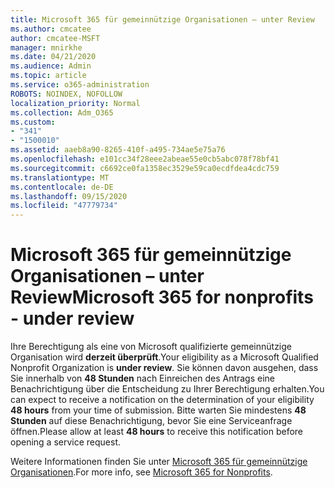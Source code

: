```yaml
---
title: Microsoft 365 für gemeinnützige Organisationen – unter Review
ms.author: cmcatee
author: cmcatee-MSFT
manager: mnirkhe
ms.date: 04/21/2020
ms.audience: Admin
ms.topic: article
ms.service: o365-administration
ROBOTS: NOINDEX, NOFOLLOW
localization_priority: Normal
ms.collection: Adm_O365
ms.custom:
- "341"
- "1500010"
ms.assetid: aaeb8a90-8265-410f-a495-734ae5e75a76
ms.openlocfilehash: e101cc34f28eee2abeae55e0cb5abc078f78bf41
ms.sourcegitcommit: c6692ce0fa1358ec3529e59ca0ecdfdea4cdc759
ms.translationtype: MT
ms.contentlocale: de-DE
ms.lasthandoff: 09/15/2020
ms.locfileid: "47779734"
---
```

# <a name="microsoft-365-for-nonprofits---under-review"></a><span data-ttu-id="e617a-102">Microsoft 365 für gemeinnützige Organisationen – unter Review</span><span class="sxs-lookup"><span data-stu-id="e617a-102">Microsoft 365 for nonprofits - under review</span></span>

<span data-ttu-id="e617a-103">Ihre Berechtigung als eine von Microsoft qualifizierte gemeinnützige Organisation wird **derzeit überprüft**.</span><span class="sxs-lookup"><span data-stu-id="e617a-103">Your eligibility as a Microsoft Qualified Nonprofit Organization is **under review**.</span></span> <span data-ttu-id="e617a-104">Sie können davon ausgehen, dass Sie innerhalb von **48 Stunden** nach Einreichen des Antrags eine Benachrichtigung über die Entscheidung zu Ihrer Berechtigung erhalten.</span><span class="sxs-lookup"><span data-stu-id="e617a-104">You can expect to receive a notification on the determination of your eligibility **48 hours** from your time of submission.</span></span> <span data-ttu-id="e617a-105">Bitte warten Sie mindestens **48 Stunden** auf diese Benachrichtigung, bevor Sie eine Serviceanfrage öffnen.</span><span class="sxs-lookup"><span data-stu-id="e617a-105">Please allow at least **48 hours** to receive this notification before opening a service request.</span></span> 

<span data-ttu-id="e617a-106">Weitere Informationen finden Sie unter [Microsoft 365 für gemeinnützige Organisationen](https://www.microsoft.com/nonprofits/microsoft-365).</span><span class="sxs-lookup"><span data-stu-id="e617a-106">For more info, see [Microsoft 365 for Nonprofits](https://www.microsoft.com/nonprofits/microsoft-365).</span></span> 
